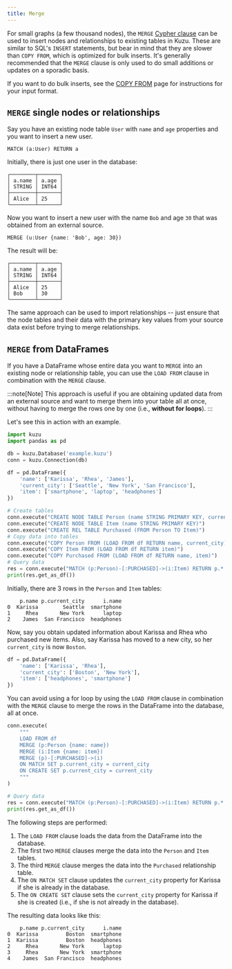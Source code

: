```yaml
---
title: Merge
---
```


For small graphs (a few thousand nodes), the `MERGE` [Cypher clause](/cypher/data-manipulation-clauses)
can be used to insert nodes and
relationships to existing tables in Kuzu. These are similar to SQL's `INSERT` statements, but bear in
mind that they are slower than `COPY FROM`, which is optimized for bulk inserts. It's generally
recommended that the `MERGE` clause is only used to do small additions or updates on a sporadic basis.

If you want to do bulk inserts, see the [COPY FROM](/import) page for instructions for your input format.

## `MERGE` single nodes or relationships

Say you have an existing node table `User` with `name` and `age` properties and you want to insert a new user.

```cypher
MATCH (a:User) RETURN a
```
Initially, there is just one user in the database:

```table
┌────────┬───────┐
│ a.name │ a.age │
│ STRING │ INT64 │
├────────┼───────┤
│ Alice  │ 25    │
└────────┴───────┘
```

Now you want to insert a new user with the name `Bob` and age `30` that was obtained from an
external source.

```cypher
MERGE (u:User {name: 'Bob', age: 30})
```

The result will be:

```table
┌────────┬───────┐
│ a.name │ a.age │
│ STRING │ INT64 │
├────────┼───────┤
│ Alice  │ 25    │
│ Bob    │ 30    │
└────────┴───────┘
```

The same approach can be used to import relationships -- just ensure that the node tables and their
data with the primary key values from your source data exist before trying to merge relationships.

## `MERGE` from DataFrames

If you have a DataFrame whose entire data you want to `MERGE` into an existing node or relationship table,
you can use the `LOAD FROM` clause in combination with the `MERGE` clause.

:::note[Note]
This approach is useful if you are
obtaining updated data from an external source and want to merge them into your table all at once,
without having to merge the rows one by one (i.e., **without for loops**).
:::

Let's see this in action with an example.

```py
import kuzu
import pandas as pd

db = kuzu.Database('example.kuzu')
conn = kuzu.Connection(db)

df = pd.DataFrame({
    'name': ['Karissa', 'Rhea', 'James'],
    'current_city': ['Seattle', 'New York', 'San Francisco'],
    'item': ['smartphone', 'laptop', 'headphones']
})

# Create tables
conn.execute("CREATE NODE TABLE Person (name STRING PRIMARY KEY, current_city STRING)")
conn.execute("CREATE NODE TABLE Item (name STRING PRIMARY KEY)")
conn.execute("CREATE REL TABLE Purchased (FROM Person TO Item)")
# Copy data into tables
conn.execute("COPY Person FROM (LOAD FROM df RETURN name, current_city)")
conn.execute("COPY Item FROM (LOAD FROM df RETURN item)")
conn.execute("COPY Purchased FROM (LOAD FROM df RETURN name, item)")
# Query data
res = conn.execute("MATCH (p:Person)-[:PURCHASED]->(i:Item) RETURN p.*, i.*")
print(res.get_as_df())
```

Initially, there are 3 rows in the `Person` and `Item` tables:
```
    p.name p.current_city      i.name
0  Karissa        Seattle  smartphone
1     Rhea       New York      laptop
2    James  San Francisco  headphones
```

Now, say you obtain updated information about Karissa and Rhea who purchased new items.
Also, say Karissa has moved to a new city, so her `current_city` is now `Boston`.

```py
df = pd.DataFrame({
    'name': ['Karissa', 'Rhea'],
    'current_city': ['Boston', 'New York'],
    'item': ['headphones', 'smartphone']
})
```

You can avoid using a for loop by using the `LOAD FROM` clause in combination with the `MERGE` clause
to merge the rows in the DataFrame into the database, all at once.

```py
conn.execute(
    """
    LOAD FROM df
    MERGE (p:Person {name: name})
    MERGE (i:Item {name: item})
    MERGE (p)-[:PURCHASED]->(i)
    ON MATCH SET p.current_city = current_city
    ON CREATE SET p.current_city = current_city
    """
)

# Query data
res = conn.execute("MATCH (p:Person)-[:PURCHASED]->(i:Item) RETURN p.*, i.*")
print(res.get_as_df())
```

The following steps are performed:
1. The `LOAD FROM` clause loads the data from the DataFrame into the database.
2. The first two `MERGE` clauses merge the data into the `Person` and `Item` tables.
3. The third `MERGE` clause merges the data into the `Purchased` relationship table.
4. The `ON MATCH SET` clause updates the `current_city` property for Karissa if she is already in the database.
5. The `ON CREATE SET` clause sets the `current_city` property for Karissa if she is created
(i.e., if she is not already in the database).

The resulting data looks like this:

```
    p.name p.current_city      i.name
0  Karissa         Boston  smartphone
1  Karissa         Boston  headphones
2     Rhea       New York      laptop
3     Rhea       New York  smartphone
4    James  San Francisco  headphones
```